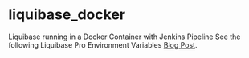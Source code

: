 # liquibase_docker
Liquibase running in a Docker Container with Jenkins Pipeline 
See the following Liquibase Pro Environment Variables [Blog Post](https://www.liquibase.com/blog/liquibase-environment-variables-control-deployments).
